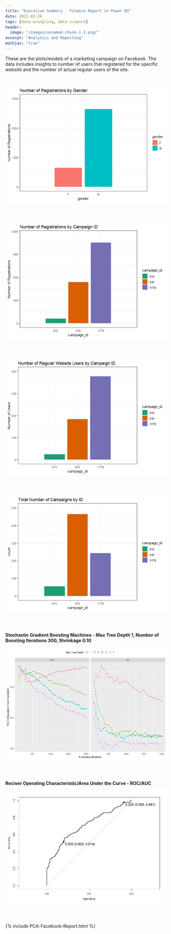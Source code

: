 ```yaml
---
title: "Executive Summary - Finance Report in Power BI"
date: 2021-02-26
tags: [data wrangling, data science]
header:
  image: "/images/unnamed-chunk-1-1.png/"
excerpt: "Analytics and Reporting"
mathjax: "true"
---
```


These are the plots/models of a marketing campaign on Facebook. The data
includes insights to number of users that registered for the specific
website and the number of actual regular users of the site.

 <br/>

![the gender plot](/images/unnamed-chunk-1-1.png)<!-- -->

<br/><br/>
 
![Campaign ID plot](/images/unnamed-chunk-2-1.png)<!-- -->

<br/><br/>

![Regular Website Users](/images/unnamed-chunk-3-1.png)<!-- -->

<br/><br/>

![Total by Camp ID](/images/unnamed-chunk-4-1.png)<!-- -->

<br/><br/>

**Stochastic Gradient Boosting Machines - Max Tree Depth 1, Number of Boosting Iterations 300, Shrinkage 0.10**

![Face Shrinkage](/images/face_shrink.png)<!-- -->

<br/><br/>

**Reciver Operating Characteristic/Area Under the Curve - ROC/AUC**

![Face AUC](/images/face_auc.png)<!-- -->

<br/><br/>

{% include PCA-Facebook-Report.html %} 
